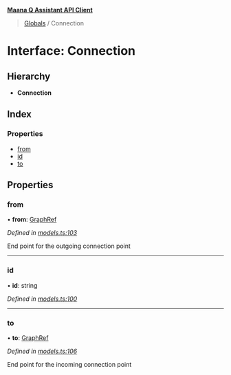 **[Maana Q Assistant API Client](../README.md)**

> [Globals](../README.md) / Connection

# Interface: Connection

## Hierarchy

* **Connection**

## Index

### Properties

* [from](connection.md#from)
* [id](connection.md#id)
* [to](connection.md#to)

## Properties

### from

•  **from**: [GraphRef](../README.md#graphref)

*Defined in [models.ts:103](https://github.com/maana-io/q-assistant-client/blob/18eccdb/src/models.ts#L103)*

End point for the outgoing connection point

___

### id

•  **id**: string

*Defined in [models.ts:100](https://github.com/maana-io/q-assistant-client/blob/18eccdb/src/models.ts#L100)*

___

### to

•  **to**: [GraphRef](../README.md#graphref)

*Defined in [models.ts:106](https://github.com/maana-io/q-assistant-client/blob/18eccdb/src/models.ts#L106)*

End point for the incoming connection point
